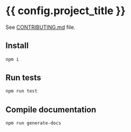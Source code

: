 # {{ config.project_title }}

See [CONTRIBUTING.md](CONTRIBUTING.md) file.

## Install

```sh
npm i
```

## Run tests

```sh
npm run test
```

## Compile documentation

```sh
npm run generate-docs
```
